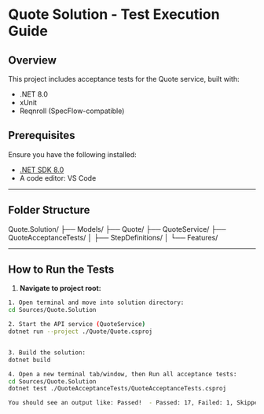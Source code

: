 # Quote Solution - Test Execution Guide

## Overview

This project includes acceptance tests for the Quote service, built with:
- .NET 8.0
- xUnit
- Reqnroll (SpecFlow-compatible)

## Prerequisites

Ensure you have the following installed:

- [.NET SDK 8.0](https://dotnet.microsoft.com/en-us/download/dotnet/8.0)
- A code editor: VS Code

---

## Folder Structure

Quote.Solution/
├── Models/
├── Quote/
├── QuoteService/
├── QuoteAcceptanceTests/
│ ├── StepDefinitions/
│ └── Features/


---

## How to Run the Tests

1. **Navigate to project root:**

```bash
1. Open terminal and move into solution directory:
cd Sources/Quote.Solution

2. Start the API service (QuoteService)
dotnet run --project ./Quote/Quote.csproj                                                                   


3. Build the solution:
dotnet build

4. Open a new terminal tab/window, then Run all acceptance tests:
cd Sources/Quote.Solution
dotnet test ./QuoteAcceptanceTests/QuoteAcceptanceTests.csproj

You should see an output like: Passed!  - Passed: 17, Failed: 1, Skipped: 0


